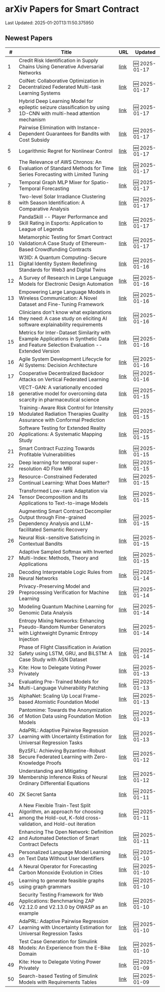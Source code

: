 # arXiv Papers for Smart Contract

Last Updated: 2025-01-20T13:11:50.375950

## Newest Papers

|\#|Title|URL|Updated|
|---|---|---|---|
|1|Credit Risk Identification in Supply Chains Using Generative Adversarial Networks|[link](http://arxiv.org/abs/2501.10348v1)|🆕 2025-01-17|
|2|ColNet: Collaborative Optimization in Decentralized Federated Multi-task Learning Systems|[link](http://arxiv.org/abs/2501.10347v1)|🆕 2025-01-17|
|3|Hybrid Deep Learning Model for epileptic seizure classification by using 1D-CNN with multi-head attention mechanism|[link](http://arxiv.org/abs/2501.10342v1)|🆕 2025-01-17|
|4|Pairwise Elimination with Instance-Dependent Guarantees for Bandits with Cost Subsidy|[link](http://arxiv.org/abs/2501.10290v1)|🆕 2025-01-17|
|5|Logarithmic Regret for Nonlinear Control|[link](http://arxiv.org/abs/2501.10261v1)|🆕 2025-01-17|
|6|The Relevance of AWS Chronos: An Evaluation of Standard Methods for Time Series Forecasting with Limited Tuning|[link](http://arxiv.org/abs/2501.10216v1)|🆕 2025-01-17|
|7|Temporal Graph MLP Mixer for Spatio-Temporal Forecasting|[link](http://arxiv.org/abs/2501.10214v1)|🆕 2025-01-17|
|8|Two-level Solar Irradiance Clustering with Season Identification: A Comparative Analysis|[link](http://arxiv.org/abs/2501.10084v1)|🆕 2025-01-17|
|9|PandaSkill -- Player Performance and Skill Rating in Esports: Application to League of Legends|[link](http://arxiv.org/abs/2501.10049v1)|🆕 2025-01-17|
|10|Metamorphic Testing for Smart Contract Validation:A Case Study of Ethereum-Based Crowdfunding Contracts|[link](http://arxiv.org/abs/2501.09955v1)|🆕 2025-01-17|
|11|W3ID: A Quantum Computing-Secure Digital Identity System Redefining Standards for Web3 and Digital Twins|[link](http://arxiv.org/abs/2501.09802v1)|🆕 2025-01-16|
|12|A Survey of Research in Large Language Models for Electronic Design Automation|[link](http://arxiv.org/abs/2501.09655v1)|🆕 2025-01-16|
|13|Empowering Large Language Models in Wireless Communication: A Novel Dataset and Fine-Tuning Framework|[link](http://arxiv.org/abs/2501.09631v1)|🆕 2025-01-16|
|14|Clinicians don't know what explanations they need: A case study on eliciting AI software explainability requirements|[link](http://arxiv.org/abs/2501.09592v1)|🆕 2025-01-16|
|15|Metrics for Inter-Dataset Similarity with Example Applications in Synthetic Data and Feature Selection Evaluation -- Extended Version|[link](http://arxiv.org/abs/2501.09591v1)|🆕 2025-01-16|
|16|Agile System Development Lifecycle for AI Systems: Decision Architecture|[link](http://arxiv.org/abs/2501.09434v1)|🆕 2025-01-16|
|17|Cooperative Decentralized Backdoor Attacks on Vertical Federated Learning|[link](http://arxiv.org/abs/2501.09320v1)|🆕 2025-01-16|
|18|VECT-GAN: A variationally encoded generative model for overcoming data scarcity in pharmaceutical science|[link](http://arxiv.org/abs/2501.08995v1)|🆕 2025-01-15|
|19|Training-Aware Risk Control for Intensity Modulated Radiation Therapies Quality Assurance with Conformal Prediction|[link](http://arxiv.org/abs/2501.08963v1)|🆕 2025-01-15|
|20|Software Testing for Extended Reality Applications: A Systematic Mapping Study|[link](http://arxiv.org/abs/2501.08909v1)|🆕 2025-01-15|
|21|Smart Contract Fuzzing Towards Profitable Vulnerabilities|[link](http://arxiv.org/abs/2501.08834v1)|🆕 2025-01-15|
|22|Deep learning for temporal super-resolution 4D Flow MRI|[link](http://arxiv.org/abs/2501.08780v1)|🆕 2025-01-15|
|23|Resource-Constrained Federated Continual Learning: What Does Matter?|[link](http://arxiv.org/abs/2501.08737v1)|🆕 2025-01-15|
|24|Transformed Low-rank Adaptation via Tensor Decomposition and Its Applications to Text-to-image Models|[link](http://arxiv.org/abs/2501.08727v1)|🆕 2025-01-15|
|25|Augmenting Smart Contract Decompiler Output through Fine-grained Dependency Analysis and LLM-facilitated Semantic Recovery|[link](http://arxiv.org/abs/2501.08670v1)|🆕 2025-01-15|
|26|Neural Risk-sensitive Satisficing in Contextual Bandits|[link](http://arxiv.org/abs/2501.08612v1)|🆕 2025-01-15|
|27|Adaptive Sampled Softmax with Inverted Multi-Index: Methods, Theory and Applications|[link](http://arxiv.org/abs/2501.08563v1)|🆕 2025-01-15|
|28|Decoding Interpretable Logic Rules from Neural Networks|[link](http://arxiv.org/abs/2501.08281v1)|🆕 2025-01-14|
|29|Privacy-Preserving Model and Preprocessing Verification for Machine Learning|[link](http://arxiv.org/abs/2501.08236v1)|🆕 2025-01-14|
|30|Modeling Quantum Machine Learning for Genomic Data Analysis|[link](http://arxiv.org/abs/2501.08193v1)|🆕 2025-01-14|
|31|Entropy Mixing Networks: Enhancing Pseudo-Random Number Generators with Lightweight Dynamic Entropy Injection|[link](http://arxiv.org/abs/2501.08031v1)|🆕 2025-01-14|
|32|Phase of Flight Classification in Aviation Safety using LSTM, GRU, and BiLSTM: A Case Study with ASN Dataset|[link](http://arxiv.org/abs/2501.07925v1)|🆕 2025-01-14|
|33|Kite: How to Delegate Voting Power Privately|[link](http://arxiv.org/abs/2501.05626v2)|🆕 2025-01-13|
|34|Evaluating Pre-Trained Models for Multi-Language Vulnerability Patching|[link](http://arxiv.org/abs/2501.07339v1)|🆕 2025-01-13|
|35|AlphaNet: Scaling Up Local Frame-based Atomistic Foundation Model|[link](http://arxiv.org/abs/2501.07155v1)|🆕 2025-01-13|
|36|Pantomime: Towards the Anonymization of Motion Data using Foundation Motion Models|[link](http://arxiv.org/abs/2501.07149v1)|🆕 2025-01-13|
|37|AdaPRL: Adaptive Pairwise Regression Learning with Uncertainty Estimation for Universal Regression Tasks|[link](http://arxiv.org/abs/2501.05809v2)|🆕 2025-01-13|
|38|ByzSFL: Achieving Byzantine-Robust Secure Federated Learning with Zero-Knowledge Proofs|[link](http://arxiv.org/abs/2501.06953v1)|🆕 2025-01-12|
|39|Understanding and Mitigating Membership Inference Risks of Neural Ordinary Differential Equations|[link](http://arxiv.org/abs/2501.06686v1)|🆕 2025-01-12|
|40|ZK Secret Santa|[link](http://arxiv.org/abs/2501.06515v1)|🆕 2025-01-11|
|41|A New Flexible Train-Test Split Algorithm, an approach for choosing among the Hold-out, K-fold cross-validation, and Hold-out iteration|[link](http://arxiv.org/abs/2501.06492v1)|🆕 2025-01-11|
|42|Enhancing The Open Network: Definition and Automated Detection of Smart Contract Defects|[link](http://arxiv.org/abs/2501.06459v1)|🆕 2025-01-11|
|43|Personalized Language Model Learning on Text Data Without User Identifiers|[link](http://arxiv.org/abs/2501.06062v1)|🆕 2025-01-10|
|44|A Neural Operator for Forecasting Carbon Monoxide Evolution in Cities|[link](http://arxiv.org/abs/2501.06007v1)|🆕 2025-01-10|
|45|Learning to generate feasible graphs using graph grammars|[link](http://arxiv.org/abs/2501.06003v1)|🆕 2025-01-10|
|46|Security Testing Framework for Web Applications: Benchmarking ZAP V2.12.0 and V2.13.0 by OWASP as an example|[link](http://arxiv.org/abs/2501.05907v1)|🆕 2025-01-10|
|47|AdaPRL: Adaptive Pairwise Regression Learning with Uncertainty Estimation for Universal Regression Tasks|[link](http://arxiv.org/abs/2501.05809v1)|🆕 2025-01-10|
|48|Test Case Generation for Simulink Models: An Experience from the E-Bike Domain|[link](http://arxiv.org/abs/2501.05792v1)|🆕 2025-01-10|
|49|Kite: How to Delegate Voting Power Privately|[link](http://arxiv.org/abs/2501.05626v1)|🆕 2025-01-09|
|50|Search-based Testing of Simulink Models with Requirements Tables|[link](http://arxiv.org/abs/2501.05412v1)|🆕 2025-01-09|
